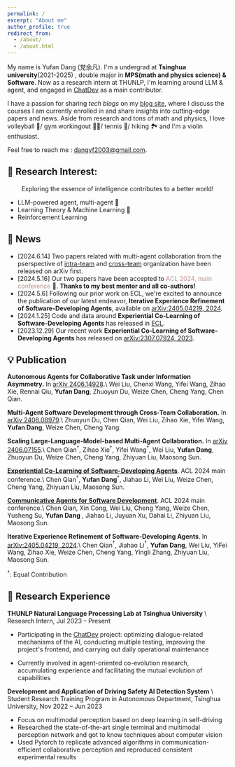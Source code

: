 ```yaml
---
permalink: /
excerpt: "About me"
author_profile: true
redirect_from: 
  - /about/
  - /about.html
---
```


  My name is Yufan Dang (党余凡). I'm a undergrad at **Tsinghua university**(2021-2025) , double major in **MPS(math and physics science) & Software**. Now as a research intern at THUNLP, I'm learning around LLM & agent, and engaged in [ChatDev](https://github.com/OpenBMB/ChatDev) as a main contributor. 

  <!-- Holding a strong conviction that "Exploring the essence of intelligence will broaden the boundaries of cognition and contribute to a better world" I am currently strategizing to commence **a Ph.D. journey specializing in NLP/LLM/ML/DL**. My goal is to advance my academic pursuits, with the anticipated initiation of this endeavor **in the fall of 2025**.\\ -->
  
  I have a passion for sharing _tech blogs_ on my [blog site](https://cuddly-athlete-ff1.notion.site/NA-Wen-s-blog-6efd65e06b934c369ba0f0ad7901c4f8), where I discuss the courses I am currently enrolled in and share insights into cutting-edge papers and news. Aside from research and tons of math and physics, I love volleyball 🏐/ gym workingout 🏋️‍♀️/ tennis 🎾/ hiking 🏞️ and I'm a violin enthusiast.

  
  Feel free to reach me : [dangyf2003@gmail.com](mailto:dangyf2003@gmail.com). 


## 🧩 Research Interest:
<div align="center">
Exploring the essence of intelligence contributes to a better world!
</div>

- LLM-powered agent, multi-agent 🤖 
- Learning Theory & Machine Learning 🎨 
- Reinforcement Learning

## 🍺 News
- [2024.6.14] Two papers related with multi-agent collaboration from the pserspective of [intra-team](https://arxiv.org/abs/2406.07155v1) and [cross-team](https://arxiv.org/abs/2406.08979) organization have been released on arXiv first.
- [2024.5.16] Our two papers have been accepted to <font color="RosyBrown">ACL 2024, main conference</font> 🥳. **Thanks to my best mentor and all co-authors!**
- [2024.5.6]  Following our prior work on ECL, we're excited to announce the publication of our latest endeavor, **Iterative Experience Refinement of Software-Developing Agents**, available on [arXiv:2405.04219, 2024](https://arxiv.org/abs/2405.04219). 
- [2024.1.25]  Code and data around **Experiential Co-Learning of Software-Developing Agents** has released in [ECL](https://github.com/OpenBMB/ChatDev/blob/main/wiki.md#experiential-co-learning-guide). 
- [2023.12.29]  Our recent work **Experiential Co-Learning of Software-Developing Agents** has released on [arXiv:2307.07924, 2023](https://arxiv.org/abs/2307.07924). 

## 💡 Publication
**Autonomous Agents for Collaborative Task under Information Asymmetry.** In [arXiv 2406.14928](https://arxiv.org/abs/2406.14928).\\
Wei Liu, Chenxi Wang, Yifei Wang, Zihao Xie, Rennai Qiu, **Yufan Dang**, Zhuoyun Du, Weize Chen, Cheng Yang, Chen Qian.

**Multi-Agent Software Development through Cross-Team Collaboration.** In [arXiv 2406.08979](https://arxiv.org/abs/2406.08979).\\
Zhuoyun Du, Chen Qian, Wei Liu, Zihao Xie, Yifei Wang, **Yufan Dang**, Weize Chen, Cheng Yang.

**Scaling Large-Language-Model-based Multi-Agent Collaboration.** In [arXiv 2406.07155](https://arxiv.org/abs/2406.07155v1).\\
Chen Qian$^{†}$, Zihao Xie$^{†}$, Yifei Wang$^{†}$, Wei Liu, **Yufan Dang**, Zhuoyun Du, Weize Chen, Cheng Yang, Zhiyuan Liu, Maosong Sun.

**[Experiential Co-Learning of Software-Developing Agents](https://arxiv.org/abs/2312.17025)**. ACL 2024 main conference.\\
Chen Qian$^{†}$, **Yufan Dang**$^{†}$, Jiahao Li, Wei Liu, Weize Chen, Cheng Yang, Zhiyuan Liu, Maosong Sun.

**[Communicative Agents for Software Development](https://arxiv.org/abs/2307.07924)**. ACL 2024 main conference.\\
Chen Qian, Xin Cong, Wei Liu, Cheng Yang, Weize Chen, Yusheng Su, **Yufan Dang** , Jiahao Li, Juyuan Xu, Dahai Li, Zhiyuan Liu, Maosong Sun.

**Iterative Experience Refinement of Software-Developing Agents**. In [arXiv:2405.04219, 2024](https://arxiv.org/abs/2405.04219).\\
Chen Qian$^{†}$, Jiahao Li$^{†}$, **Yufan Dang**, Wei Liu, YiFei Wang, Zihao Xie, Weize Chen, Cheng Yang, Yingli Zhang, Zhiyuan Liu, Maosong Sun.

$^{†}$: Equal Contribution

## 🐣 Research Experience

**THUNLP Natural Language Processing Lab at Tsinghua University** \\
Research Intern, Jul 2023 – Present

- Participating in the [ChatDev](https://github.com/OpenBMB/ChatDev) project: optimizing dialogue-related mechanisms of the AI, conducting multiple testing, improving the project's frontend, and carrying out daily operational maintenance

- Currently involved in agent-oriented co-evolution research, accumulating experience and facilitating the mutual evolution of capabilities 

**Development and Application of Driving Safety AI Detection System** \\
Student Research Training Program in Autonomous Department, Tsinghua University, Nov 2022 – Jun 2023

- Focus on multimodal perception based on deep learning in self-driving
- Researched the state-of-the-art single terminal and multimodal perception network and got to know techniques about computer vision
- Used Pytorch to replicate advanced algorithms in communication-efficient collaborative perception and reproduced consistent experimental results


